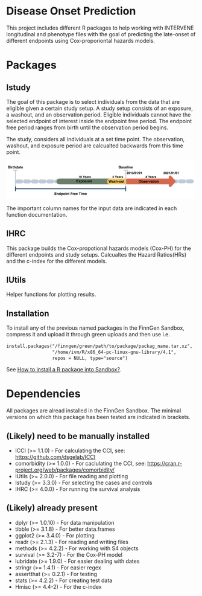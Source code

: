 # Disease Onset Prediction

<!-- badges: start -->
<!-- badges: end -->

This project includes different R packages to help working with INTERVENE longitudinal and phenotype files with the goal of predicting the late-onset of different endpoints using Cox-proporiontal hazards models.

# Packages

## Istudy

The goal of this package is to select individuals from the data that are eligible given a certain study setup. A study setup consists of an exposure, a washout, and an observation period. Eligible individuals cannot have the selected endpoint of interest inside the endpoint free period. The endpoint free period ranges from birth until the observation period begins. 

The study, considers all individuals at a set time point. The observation, washout, and exposure period are calcualted backwards from this time point.

![Study Setup Backwards](https://github.com/intervene-EU-H2020/onset_prediction/blob/main/Istudy/man/Back_study_white.svg)

The important column names for the input data are indicated in each function documentation. 
## IHRC

This package builds the Cox-propotional hazards models (Cox-PH) for the different endpoints and study setups. Calcualtes the Hazard Ratios(HRs) and the c-index for the different models. 

## IUtils

Helper functions for plotting results.

## Installation

To install any of the previous named packages in the FinnGen Sandbox, compress it and upload it through green uploads and then use i.e.

```{r example}
install.packages("/finngen/green/path/to/package/packag_name.tar.xz",
                 "/home/ivm/R/x86_64-pc-linux-gnu-library/4.1",
                 repos = NULL, type="source")
```

See [How to install a R package into Sandbox?](https://finngen.gitbook.io/finngen-analyst-handbook/working-in-the-sandbox/quirks-and-features/how-to-upload-to-your-own-ivm-via-finngen-green/my-r-package-doesnt-exist-in-finngen-sandbox-r-rstudio.-how-can-i-get-a-new-r-package-to-finngen).

# Dependencies

 All packages are alread installed in the FinnGen Sandbox. The minimal versions on which this package has been tested are indicated in brackets. 

 ## (Likely) need to be manually installed
- ICCI (>= 1.1.0) - For calculating the CCI, see: https://github.com/dsgelab/ICCI
- comorbidity (>= 1.0.0) - For caclulating the CCI, see: https://cran.r-project.org/web/packages/comorbidity/
- IUtils (>= 2.0.0) - For file reading and plotting
- Istudy (>= 3.3.0) - For selecting the cases and controls
- IHRC (>= 4.0.0) - For running the survival analysis

## (Likely) already present

- dplyr (>= 1.0.10) - For data manipulation
- tibble (>= 3.1.8) - For better data.frames
- ggplot2 (>= 3.4.0) - For plotting
- readr (>= 2.1.3) - For reading and writing files
- methods (>= 4.2.2) - For working with S4 objects
- survival (>= 3.2-7) - For the Cox-PH model
- lubridate (>= 1.9.0) - For easier dealing with dates
- stringr (>= 1.4.1) - For easier regex
- assertthat (>= 0.2.1) - For testing
- stats (>= 4.2.2) - For creating test data
- Hmisc (>= 4.4-2) - For the c-index